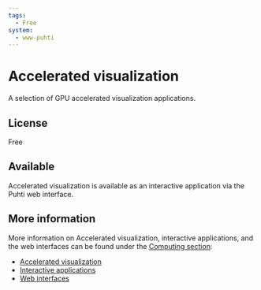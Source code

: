 ```yaml
---
tags:
  - Free
system:
  - www-puhti
---
```


# Accelerated visualization

A selection of GPU accelerated visualization applications.


## License

Free


## Available

Accelerated visualization is available as an interactive application via the Puhti web interface.


## More information

More information on Accelerated visualization, interactive applications, and the web interfaces can be found under the [Computing section](../computing/index.md):

  - [Accelerated visualization](../computing/webinterface/accelerated-visualization.md)
  - [Interactive applications](../computing/webinterface/apps.md)
  - [Web interfaces](../computing/webinterface/index.md)
